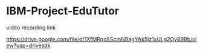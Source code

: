 # IBM-Project-EduTutor 
video recording link 

https://drive.google.com/file/d/1XfMRqo8ScmNBagYAk5jz1xULg2Oy69Bb/view?usp=drivesdk